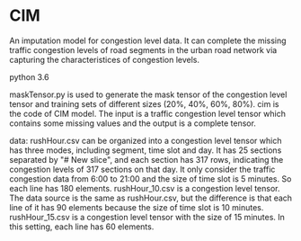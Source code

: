# CIM

An imputation model for congestion level data. It can complete the missing traffic congestion levels of road segments in the urban road network via capturing the characteristices of congestion levels.

python 3.6

maskTensor.py is used to generate the mask tensor of the congestion level tensor and training sets of different sizes (20%, 40%, 60%, 80%).
cim is the code of CIM model. The input is a traffic congestion level tensor which contains some missing values and the output is a complete tensor. 

data:
rushHour.csv can be organized into a congestion level tensor which has three modes, including segment, time slot and day. It has 25 sections separated by "# New slice", and each section has 317 rows, indicating the congestion levels of 317 sections on that day. It only consider the traffic congestion data from 6:00 to 21:00 and the size of time slot is 5 minutes. So each line has 180 elements.
rushHour_10.csv is a congestion level tensor. The data source is the same as rushHour.csv, but the difference is that each line of it has 90 elements because the size of time slot is 10 minutes.
rushHour_15.csv is a congestion level tensor with the size of 15 minutes. In this setting, each line has 60 elements.
